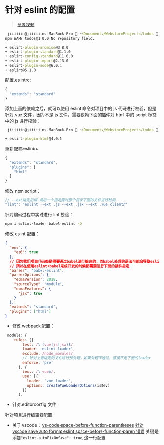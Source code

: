 # 针对 eslint 的配置

> [参考视频](https://coding.imooc.com/lesson/196.html#mid=12211)

```cmd
 jiiiiiin@jiiiiiins-MacBook-Pro  ~/Documents/WebstormProjects/todos   master  npm i eslint eslint-config-standard eslint-plugin-standard eslint-plugin-promise eslint-plugin-import eslint-plugin-node -D
npm WARN todos@1.0.0 No repository field.

+ eslint-plugin-promise@3.8.0
+ eslint-plugin-standard@3.1.0
+ eslint-config-standard@11.0.0
+ eslint-plugin-import@2.13.0
+ eslint-plugin-node@6.0.1
+ eslint@5.1.0
```

配置.eslintrc:

```js
{
  "extends": "standard"
}
```

添加上面的依赖之后，就可以使用 eslint 命令对项目中的 js 代码进行校验，但是针对.vue 文件，因为不是 js 文件，需要依赖下面的插件对 html 中的 script 标签中的 js 进行校验：

```cmd
 jiiiiiin@jiiiiiins-MacBook-Pro  ~/Documents/WebstormProjects/todos   master ●  npm i eslint-plugin-html -Dnpm WARN todos@1.0.0 No repository field.

+ eslint-plugin-html@4.0.5
```

重新配置.eslintrc:

```js
{
  "extends": "standard",
  "plugins": [
    "html"
  ]
}
```

修改 npm script：

```js
// --ext指定后缀 最后一个指定要对那个目录下面的文件进行检测
"lint": "eslint --ext .js --ext .jsx --ext .vue client/"
```

针对编码过程中实时进行 lint 校验：

```bash
npm i eslint-loader babel-eslint -D
```

修改 eslint 配置：

```json
{
  "env": {
    "es6": true
  },
  // 因为我们项目代码都是需要通过babel进行编译的，而babel处理的语法可能会导致eslint不一定支持，所以我们在使用eslint-loader去处理的时候就会出现一些问题
  // 所以在使用eslint+babel完成开发的时候都需要进行下面的插件指定
  "parser": "babel-eslint",
  "parserOptions": {
    "ecmaVersion": 2018,
    "sourceType": "module",
    "ecmaFeatures": {
      "jsx": true
    }
  },
  "extends": "standard",
  "plugins": ["html"]
}
```

- 修改 webpack 配置：

```js
 module: {
    rules: [{
        test: /\.(vue|js|jsx)$/,
        loader: 'eslint-loader',
        exclude: /node_modules/,
        // 针对上面指定的文件进行预处理，如果处理不通过，直接不走下面的loader
        enforce: 'pre'
      }, {
        test: /\.vue$/,
        use: [{
          loader: 'vue-loader',
          options: createVueLoaderOptions(isDev)
        }]
      },
```

- 针对.editorconfig 文件

针对项目进行编辑器配置

- 关于 vscode：
  [vs-code-space-before-function-parentheses](https://stackoverflow.com/questions/41150726/vs-code-space-before-function-parentheses)
  [针对 vscode save auto format eslint space-before-function-paren 错误](http://www.jk-kj.com/2017/11/03/vscode配置eslint/)
  关键是添加`"eslint.autoFixOnSave": true,`这一行配置
